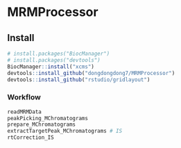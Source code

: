 # MRMProcessor

## Install

```R
# install.packages("BiocManager")
# install.packages("devtools")
BiocManager::install("xcms")
devtools::install_github("dongdongdong7/MRMProcessor")
devtools::install_github("rstudio/gridlayout")
```

### Workflow

```R
readMRMData
peakPicking_MChromatograms
prepare_MChromatograms
extractTargetPeak_MChromatograms # IS
rtCorrection_IS
```



